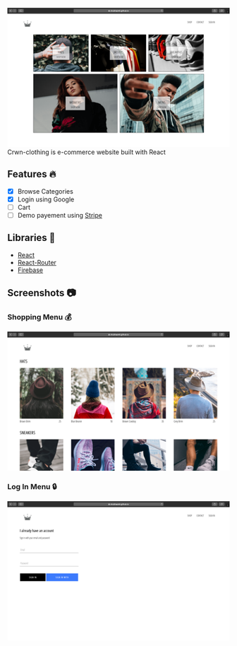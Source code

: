 ![crwn-home](/screenshots/crwn-0.png)
Crwn-clothing is e-commerce website built with React

## Features :fire:

- [x] Browse Categories
- [x] Login using Google
- [ ] Cart
- [ ] Demo payement using [Stripe](https://stripe.com)

## Libraries :closed_book:

* [React](https://reactjs.org/)
* [React-Router](https://reacttraining.com/react-router/web/guides/quick-start)
* [Firebase](https://firebase.google.com/)

## Screenshots :camera:

### Shopping Menu :moneybag:

![crwn-shop](screenshots/crwn-1.png)

### Log In Menu :lock:

![crwn-login](screenshots/crwn-2.png)